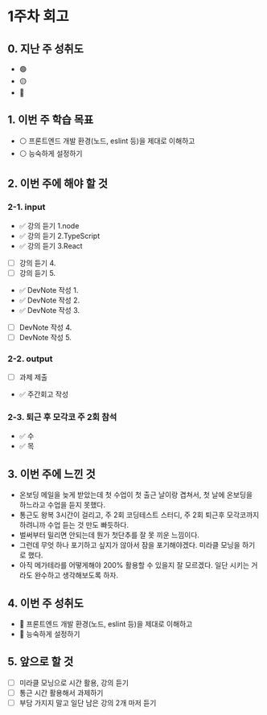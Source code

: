 # 1주차 회고
  
## 0. 지난 주 성취도
- 🟢 
- 🟡 
- 🔴
  
## 1. 이번 주 학습 목표
- ⚪️ 프론트엔드 개발 환경(노드, eslint 등)을 제대로 이해하고 
- ⚪️ 능숙하게 설정하기
  
## 2. 이번 주에 해야 할 것
  
### 2-1. input
- ✅ 강의 듣기 1.node
- ✅ 강의 듣기 2.TypeScript
- ✅ 강의 듣기 3.React
- [ ] 강의 듣기 4.
- [ ] 강의 듣기 5.
- ✅ DevNote 작성 1.
- ✅ DevNote 작성 2.
- ✅ DevNote 작성 3.
- [ ] DevNote 작성 4.
- [ ] DevNote 작성 5.
  
### 2-2. output
- [ ] 과제 제출
- ✅ 주간회고 작성
  
### 2-3. 퇴근 후 모각코 주 2회 참석
- ✅ 수
- ✅ 목
  
## 3. 이번 주에 느낀 것
- 온보딩 메일을 늦게 받았는데 첫 수업이 첫 출근 날이랑 겹쳐서, 첫 날에 온보딩을 하느라고 수업을 듣지 못했다. 
- 통근도 왕복 3시간이 걸리고, 주 2회 코딩테스트 스터디, 주 2회 퇴근후 모각코까지 하려니까 수업 듣는 것 만도 빠듯하다.
- 벌써부터 밀리면 안되는데 뭔가 첫단추를 잘 못 끼운 느낌이다.
- 그런데 무엇 하나 포기하고 싶지가 않아서 잠을 포기해야겠다. 미라클 모닝을 하기로 했다.
- 아직 메가테라를 어떻게해야 200% 활용할 수 있을지 잘 모르겠다. 일단 시키는 거라도 완수하고 생각해보도록 하자.
  
## 4. 이번 주 성취도
- 🔴 프론트엔드 개발 환경(노드, eslint 등)을 제대로 이해하고 
- 🔴 능숙하게 설정하기
  
## 5. 앞으로 할 것
- [ ] 미라클 모닝으로 시간 활용, 강의 듣기
- [ ] 통근 시간 활용해서 과제하기
- [ ] 부담 가지지 말고 일단 남은 강의 2개 마저 듣기